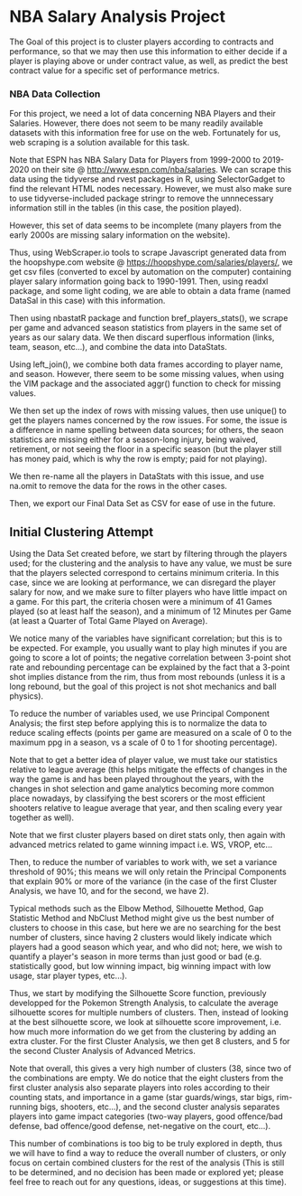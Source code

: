 # NBA Salary Analysis Project

The Goal of this project is to cluster players according to contracts and performance, so that we may then use this information to either decide if a player is playing above or under contract value, as well, as predict the best contract value for a specific set of performance metrics.

### NBA Data Collection

For this project, we need a lot of data concerning NBA Players and their Salaries. However, there does not seem to be many readily available datasets with this information free for use on the web. Fortunately for us, web scraping is a solution available for this task.

Note that ESPN has NBA Salary Data for Players from 1999-2000 to 2019-2020 on their site @ http://www.espn.com/nba/salaries. We can scrape this data using the tidyverse and rvest packages in R, using SelectorGadget to find the relevant HTML nodes necessary. However, we must also make sure to use tidyverse-included package stringr to remove the unnnecessary information still in the tables (in this case, the position played).

However, this set of data seems to be incomplete (many players from the early 2000s are missing salary information on the website).

Thus, using WebScraper.io tools to scrape Javascript generated data from the hoopshype.com website @ https://hoopshype.com/salaries/players/, we get csv files (converted to excel by automation on the computer) containing player salary information going back to 1990-1991. Then, using readxl package, and some light coding, we are able to obtain a data frame (named DataSal in this case) with this information.

Then using nbastatR package and function bref_players_stats(), we scrape per game and advanced season statistics from players in the same set of years as our salary data. We then discard superflous information (links, team, season, etc...), and combine the data into DataStats.

Using left_join(), we combine both data frames according to player name, and season. However, there seem to be some missing values, when using the VIM package and the associated aggr() function to check for missing values.

We then set up the index of rows with missing values, then use unique() to get the players names concerned by the row issues. For some, the issue is a difference in name spelling between data sources; for others, the seaon statistics are missing either for a season-long injury, being waived, retirement, or not seeing the floor in a specific season (but the player still has money paid, which is why the row is empty; paid for not playing).

We then re-name all the players in DataStats with this issue, and use na.omit to remove the data for the rows in the other cases.

Then, we export our Final Data Set as CSV for ease of use in the future.

## Initial Clustering Attempt

Using the Data Set created before, we start by filtering through the players used; for the clustering and the analysis to have any value, we must be sure that the players selected correspond to certains minimum criteria. In this case, since we are looking at performance, we can disregard the player salary for now, and we make sure to filter players who have little impact on a game. For this part, the criteria chosen were a minimum of 41 Games played (so at least half the season), and a minimum of 12 Minutes per Game (at least a Quarter of Total Game Played on Average).

We notice many of the variables have significant correlation; but this is to be expected. For example, you usually want to play high minutes if you are going to score a lot of points; the negative correlation between 3-point shot rate and rebounding percentage can be explained by the fact that a 3-point shot implies distance from the rim, thus from most rebounds (unless it is a long rebound, but the goal of this project is not shot mechanics and ball physics).

To reduce the number of variables used, we use Principal Component Analysis; the first step before applying this is to normalize the data to reduce scaling effects (points per game are measured on a scale of 0 to the maximum ppg in a season, vs a scale of 0 to 1 for shooting percentage).

Note that to get a better idea of player value, we must take our statistics relative to league average (this helps mitigate the effects of changes in the way the game is and has been played throughout the years, with the changes in shot selection and game analytics becoming more common place nowadays, by classifying the best scorers or the most efficient shooters relative to league average that year, and then scaling every year together as well).

Note that we first cluster players based on diret stats only, then again with advanced metrics related to game winning impact i.e. WS, VROP, etc...

Then, to reduce the number of variables to work with, we set a variance threshold of 90%; this means we will only retain the Principal Components that explain 90% or more of the variance (in the case of the first Cluster Analysis, we have 10, and for the second, we have 2).

Typical methods such as the Elbow Method, Silhouette Method, Gap Statistic Method and NbClust Method might give us the best number of clusters to choose in this case, but here we are no searching for the best number of clusters, since having 2 clusters would likely indicate which players had a good season which year, and who did not; here, we wish to quantify a player's season in more terms than just good or bad (e.g. statistically good, but low winning impact, big winning impact with low usage, star player types, etc...).

Thus, we start by modifying the Silhouette Score function, previously developped for the Pokemon Strength Analysis, to calculate the average silhouette scores for multiple numbers of clusters. Then, instead of looking at the best silhouette score, we look at silhouette score improvement, i.e. how much more information do we get from the clustering by adding an extra cluster. For the first Cluster Analysis, we then get 8 clusters, and 5 for the second Cluster Analysis of Advanced Metrics.

Note that overall, this gives a very high number of clusters (38, since two of the combinations are empty. We do notice that the eight clusters from the first cluster analysis also separate players into roles according to their counting stats, and importance in a game (star guards/wings, star bigs, rim-running bigs, shooters, etc...), and the second cluster analysis separates players into game impact categories (two-way players, good offence/bad defense, bad offence/good defense, net-negative on the court, etc...).

This number of combinations is too big to be truly explored in depth, thus we will have to find a way to reduce the overall number of clusters, or only focus on certain combined clusters for the rest of the analysis (This is still to be determined, and no decision has been made or explored yet; please feel free to reach out for any questions, ideas, or suggestions at this time).

